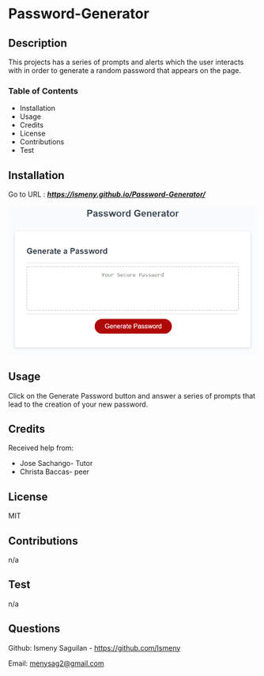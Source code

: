 # Password-Generator

## Description
This projects has a series of prompts and alerts which the user interacts with in order to generate a random password that appears on the page.


### Table of Contents 
* Installation
* Usage
* Credits
* License
* Contributions
* Test

## Installation
Go to URL : ***https://ismeny.github.io/Password-Generator/***

![Screenshot](password.png)

## Usage
Click on the Generate Password button and answer a series of prompts that lead to the creation of your new password.

## Credits
Received help from:
* Jose Sachango- Tutor
* Christa Baccas- peer

## License
MIT

## Contributions
n/a
## Test
n/a
## Questions
Github: Ismeny Saguilan - https://github.com/Ismeny 



Email: menysag2@gmail.com
